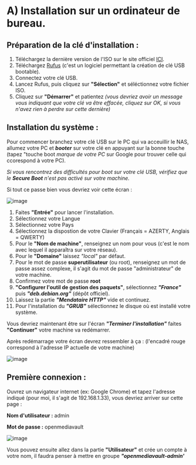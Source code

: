 # A) Installation sur un ordinateur de bureau.

## Préparation de la clé d'installation :
1. Téléchargez la dernière version de l'ISO sur le site officiel [ICI](https://www.openmediavault.org/download.html). 
3. Téléchargez [Rufus](https://rufus.ie/fr/) (c'est un logiciel permettant la création de clé USB bootable). 
4. Connectez votre clé USB.
5. Lancez Rufus, puis cliquez sur **"Sélection"** et séléctionnez votre fichier ISO.
6. Cliquez sur **"Démarrer"** et patientez *(vous devriez avoir un message vous indiquant que votre clé va être effacée, cliquez sur OK, si vous n'avez rien à perdre sur cette dernière)*

## Installation du système :

Pour commencer branchez votre clé USB sur le PC qui va acceuillir le NAS, allumez votre PC et ***booter*** sur votre clé en appuyant sur la bonne touche (tapez "touche boot *marque de votre PC* sur Google pour trouver celle qui ccorespond à votre PC).

*Si vous rencontrez des difficultés pour boot sur votre clé USB, vérifiez que le ***Secure Boot*** n'est pas activé sur votre machine.*

Si tout ce passe bien vous devriez voir cette écran :

![image](https://github.com/MrDDream/Home_NAS/blob/main/Images/Ecran_install_omv_desktop.png)

1. Faites **"Entrée"** pour lancer l'installation.
2. Sélectionnez votre Langue
3. Sélectionnez votre Pays
4. Sélectionnez la dispostion de votre Clavier (Français = AZERTY, Anglais = QWERTY)
5. Pour le **"Nom de machine"**, renseignez un nom pour vous (c'est le nom avec lequel il apparaîtra sur votre réseau).
6. Pour le **"Domaine"** laissez *"local"* par défaut.
7. Pour le mot de passe **superutilisateur** (ou root), renseignez un mot de passe assez complexe, il s'agit du mot de passe "administrateur" de votre machine.
8. Confirmez votre mot de passe **root**
9. **"Configurer l'outil de gestion des paquets"**, sélectionnez ***"France"*** puis ***"deb.debian.org"*** (dépôt officiel).
10. Laissez la partie ***"Mendataire HTTP"*** vide et continuez.
11. Pour l'installation du ***"GRUB"*** sélectionnez le disque où est installé votre système.

Vous devriez maintenant être sur l'écran ***"Terminer l'installation"*** faites **"Continuer"** votre machine va redémarrer.

Après redémarrage votre écran devrez ressembler à ça : (l'encadré rouge correspond à l'adresse IP actuelle de votre machine)

![image](https://github.com/MrDDream/Home_NAS/blob/main/Images/Ecran_install_omv_desktop_final.png)

## Première connexion :

Ouvrez un navigateur internet (ex: Google Chrome) et tapez l'adresse indiqué (pour moi, il s'agit de 192.168.1.33), vous devriez arriver sur cette page :

**Nom d'utilisateur :** admin

**Mot de passe :** openmediavault

![image](https://github.com/MrDDream/Home_NAS/blob/main/Images/OMV_GUI.png)

Vous pouvez ensuite allez dans la partie **"Utilisateur"** et crée un compte à votre nom, il faudra penser à mettre en groupe ***"openmediavault-admin'***
